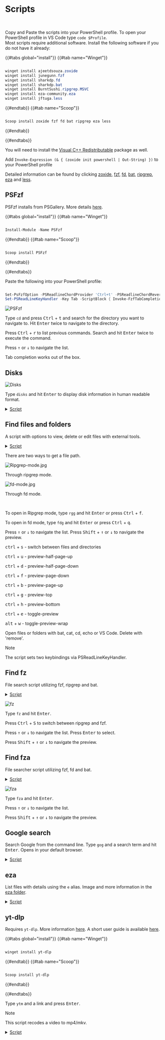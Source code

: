 # Scripts  

<!-- toc -->

<br>  

Copy and Paste the scripts into your PowerShell profile. To open your PowerShell profile in VS Code type `code $Profile`.  
Most scripts require additional software. Install the following software if you do not have it already:

{{#tabs global="install"}}
{{#tab name="Winget"}}

```Powershell

winget install ajeetdsouza.zoxide
winget install junegunn.fzf
winget install sharkdp.fd
winget install sharkdp.bat
winget install BurntSushi.ripgrep.MSVC
winget install eza-community.eza
winget install jftuga.less

```  

{{#endtab}}
{{#tab name="Scoop"}}

```Powershell

Scoop install zoxide fzf fd bat ripgrep eza less

```  

{{#endtab}}

{{#endtabs}}

You will need to install the [Visual C++ Redistributable](https://learn.microsoft.com/en-us/cpp/windows/latest-supported-vc-redist?view=msvc-170) package as well.

Add `Invoke-Expression (& { (zoxide init powershell | Out-String) })` to your PowerShell profile

Detailed information can be found by clicking [zoxide](https://github.com/ajeetdsouza/zoxide), [fzf](https://github.com/junegunn/fzf), [fd](https://github.com/sharkdp/fd), [bat](https://github.com/sharkdp/bat), [ripgrep](https://github.com/BurntSushi/ripgrep), [eza](https://github.com/eza-community/eza) and [less](https://www.greenwoodsoftware.com/less/faq.html).

## PSFzf  

PSFzf installs from PSGallery. More details [here](https://github.com/kelleyma49/PSFzf).  

{{#tabs global="install"}}
{{#tab name="Winget"}}

```Powershell

Install-Module -Name PSFzf

```

{{#endtab}}
{{#tab name="Scoop"}}

```Powershell

Scoop install PSFzf

```  

{{#endtab}}

{{#endtabs}}

Paste the following into your PowerShell profile:  

```Powershell

Set-PsFzfOption -PSReadlineChordProvider 'Ctrl+t' -PSReadlineChordReverseHistory 'Ctrl+r'  
Set-PSReadLineKeyHandler -Key Tab -ScriptBlock { Invoke-FzfTabCompletion }  

```  

![PSFzf](./pics/PSFzf.jpg)  

Type `cd` and press <kbd>Ctrl</kbd> + <kbd>t</kbd> and search for the directory you want to navigate to. Hit <kbd>Enter</kbd> twice to navigate to the directory.  

Press <kbd>Ctrl</kbd> + <kbd>r</kbd> to list previous commands. Search and hit <kbd>Enter</kbd> twice to execute the command.  

Press <kbd>↑</kbd> or <kbd>↓</kbd> to navigate the list.  

Tab completion works out of the box.  

## Disks  

![Disks](./pics/Disks.jpg)

Type `disks` and hit <kbd>Enter</kbd> to display disk information in human readable format.  

<details>  

<summary><u>Script</u></summary>

```Powershell

function disks {

    Get-WmiObject -Class Win32_LogicalDisk | Select-Object -Property DeviceID, VolumeName, @{Label = 'FreeGb'; expression = { ($_.FreeSpace / 1GB).ToString('F2') } }, @{Label = 'TotalGb'; expression = { ($_.Size / 1GB).ToString('F2') } }, @{label = 'Free %'; expression = { [Math]::Round(($_.freespace / $_.size) * 100, 2)}}|Format-Table
    }

```  

</details>  

## Find files and folders  

A script with options to view, delete or edit files with external tools.  

<details>

<summary><u>Script</u></summary>

```Powershell

$env:FZF_DEFAULT_OPTS = @"
--layout=reverse
--cycle
--scroll-off=5
--border
--preview-window=right,60%,border-left
--bind ctrl-u:preview-half-page-up
--bind ctrl-d:preview-half-page-down
--bind ctrl-f:preview-page-down
--bind ctrl-b:preview-page-up
--bind ctrl-g:preview-top
--bind ctrl-h:preview-bottom
--bind alt-w:toggle-preview-wrap
--bind ctrl-e:toggle-preview
"@

    function _fzf_open_path {
        param (
            [Parameter(Mandatory = $true)]
            [string]$input_path
        )
        if ($input_path -match "^.*:\d+:.*$") {
            $input_path = ($input_path -split ":")[0]
        }
        if (-not (Test-Path $input_path)) {
            return
        }
        $cmds = @{
            'bat'    = { bat $input_path }
            'cat'    = { Get-Content $input_path }
            'cd'     = {
                if (Test-Path $input_path -PathType Leaf) {
                    $input_path = Split-Path $input_path -Parent
                }
                Set-Location $input_path
            }
            'remove' = { Remove-Item -Recurse -Force $input_path }
            'echo'   = { Write-Output $input_path }
            'VS Code' = { code $input_path }
        }
        $cmd = $cmds.Keys | fzf --prompt 'Select command> '
        & $cmds[$cmd]
    }

    function _fzf_get_path_using_fd {
        $input_path = fd --type file --follow --exclude .git |
        fzf --prompt 'Files> ' `
            --header-first `
            --header 'CTRL-S: Switch between Files/Directories' `
            --bind 'ctrl-s:transform:if not "%FZF_PROMPT%"=="Files> " (echo ^change-prompt^(Files^> ^)^+^reload^(fd --type file^)) else (echo ^change-prompt^(Directory^> ^)^+^reload^(fd --type directory^))' `
            --preview 'if "%FZF_PROMPT%"=="Files> " (bat --color=always {} --style=plain) else (eza -T --colour=always --icons=always {})'
        return $input_path
    }

    function _fzf_get_path_using_rg {
        $INITIAL_QUERY = "${*:-}"
        $RG_PREFIX = "rg --column --line-number --no-heading --color=always --smart-case"
        $input_path = "" |
        fzf --ansi --disabled --query "$INITIAL_QUERY" `
            --bind "start:reload:$RG_PREFIX {q}" `
            --bind "change:reload:sleep 0.1 & $RG_PREFIX {q} || rem" `
            --bind 'ctrl-s:transform:if not "%FZF_PROMPT%" == "1. ripgrep> " (echo ^rebind^(change^)^+^change-prompt^(1. ripgrep^> ^)^+^disable-search^+^transform-query:echo ^{q^} ^> %TEMP%\rg-fzf-f ^& type %TEMP%\rg-fzf-r) else (echo ^unbind^(change^)^+^change-prompt^(2. fzf^> ^)^+^enable-search^+^transform-query:echo ^{q^} ^> %TEMP%\rg-fzf-r ^& type %TEMP%\rg-fzf-f)' `
            --color 'hl:-1:underline,hl+:-1:underline:reverse' `
            --delimiter ':' `
            --prompt '1. ripgrep> ' `
            --preview-label 'Preview' `
            --header 'CTRL-S: Switch between ripgrep/fzf' `
            --header-first `
            --preview 'bat --color=always {1} --highlight-line {2} --style=plain' `
            --preview-window 'up,60%,border-bottom,+{2}+3/3'
        return $input_path
    }

    function fdg {
        _fzf_open_path $(_fzf_get_path_using_fd)
    }

    function rgg {
        _fzf_open_path $(_fzf_get_path_using_rg)
    }


    # SET KEYBOARD SHORTCUTS TO CALL FUNCTION

    Set-PSReadLineKeyHandler -Key "Ctrl+q" -ScriptBlock {
        [Microsoft.PowerShell.PSConsoleReadLine]::RevertLine()
        [Microsoft.PowerShell.PSConsoleReadLine]::Insert("fdg")
        [Microsoft.PowerShell.PSConsoleReadLine]::AcceptLine()
    }

    Set-PSReadLineKeyHandler -Key "Ctrl+f" -ScriptBlock {
        [Microsoft.PowerShell.PSConsoleReadLine]::RevertLine()
        [Microsoft.PowerShell.PSConsoleReadLine]::Insert("rgg")
        [Microsoft.PowerShell.PSConsoleReadLine]::AcceptLine()
    }

```  

</details>  

There are two ways to get a file path.  

![Ripgrep-mode.jpg](./pics/Ripgrep-mode.jpg)  

Through ripgrep mode.

![fd-mode.jpg](./pics/fd-mode.jpg)

Through fd mode.  

<br>  

To open in Ripgrep mode, type `rgg` and hit <kbd>Enter</kbd> or press <kbd>Ctrl</kbd> + <kbd>f</kbd>.  

To open in fd mode, type `fdg` and hit <kbd>Enter</kbd> or press <kbd>Ctrl</kbd> + <kbd>q</kbd>.  

Press <kbd>↑</kbd> or <kbd>↓</kbd> to navigate the list. Press <kbd>Shift</kbd> + <kbd>↑</kbd> or <kbd>↓</kbd> to navigate the preview.  

<kbd>ctrl</kbd> + <kbd>s</kbd> - switch between files and directories  

<kbd>ctrl</kbd> + <kbd>u</kbd>  -  preview-half-page-up  

<kbd>ctrl</kbd> + <kbd>d</kbd> - preview-half-page-down  

<kbd>ctrl</kbd> + <kbd>f</kbd> - preview-page-down  

<kbd>ctrl</kbd> + <kbd>b</kbd> - preview-page-up  

<kbd>ctrl</kbd> + <kbd>g</kbd> - preview-top  

<kbd>ctrl</kbd> + <kbd>h</kbd> - preview-bottom  

<kbd>ctrl</kbd> + <kbd>e</kbd> - toggle-preview  

<kbd>alt</kbd> + <kbd>w</kbd> - toggle-preview-wrap  

Open files or folders with bat, cat, cd, echo or VS Code. Delete with 'remove'.  

> [!NOTE]
> The script sets two keybindings via PSReadLineKeyHandler.  

## Find fz

File search script utilizing fzf, ripgrep and bat.

<details>  

<summary><u>Script</u></summary>

```Powershell

 function fz {
    
        $INITIAL_QUERY = "${*:-}"
        $RG_PREFIX = "rg --column --line-number --no-heading --color=always --smart-case"
        "" |
        fzf --ansi --disabled --query "$INITIAL_QUERY" `
        --bind "start:reload:$RG_PREFIX {q}" `
        --bind "change:reload:sleep 0.1 & $RG_PREFIX {q} || rem" `
        --bind 'ctrl-s:transform:if not "%FZF_PROMPT%" == "1. ripgrep> " (echo ^rebind^(change^)^+^change-prompt^(1. ripgrep^> ^)^+^disable-search^+^transform-query:echo ^{q^} ^> %TEMP%\rg-fzf-f ^& type %TEMP%\rg-fzf-r) else (echo ^unbind^(change^)^+^change-prompt^(2. fzf^> ^)^+^enable-search^+^transform-query:echo ^{q^} ^> %TEMP%\rg-fzf-r ^& type %TEMP%\rg-fzf-f)' `
        --color 'hl:-1:underline,hl+:-1:underline:reverse' `
        --delimiter ':' `
        --prompt '1. ripgrep> ' `
        --preview-label 'Preview' `
        --header 'CTRL-S: Switch between ripgrep/fzf' `
        --header-first `
        --preview 'bat --color=always {1} --highlight-line {2} --style=plain' `
        --preview-window 'up,60%,border-bottom,+{2}+3/3'
        }

```

</details>

![fz](./pics/fz.jpg)  

Type `fz` and hit <kbd>Enter</kbd>.  

Press <kbd>Ctrl</kbd> + <kbd>S</kbd> to switch between ripgrep and fzf.  

Press <kbd>↑</kbd> or <kbd>↓</kbd> to navigate the list. Press <kbd>Enter</kbd> to select.  

Press <kbd>Shift</kbd> + <kbd>↑</kbd> or <kbd>↓</kbd> to navigate the preview.  

## Find fza  

File searcher script utilizing fzf, fd and bat.  

<details>

<summary><u>Script</u></summary>

```Powershell

function fza { 
    fd --type file --follow --exclude .git |
    fzf --style=full `
        --bind 'focus:transform-header:file --brief {}' `
        --preview 'bat --color=always {} --style=numbers' `
        --preview-window '~3' --reverse `
    
}

```  

</details>

![fza](./pics/fza.jpg)  

Type `fza` and hit <kbd>Enter</kbd>.  

Press <kbd>↑</kbd> or <kbd>↓</kbd> to navigate the list.  

Press <kbd>Shift</kbd> + <kbd>↑</kbd> or <kbd>↓</kbd> to navigate the preview.  

</details>  

## Google search

Search Google from the command line. Type `gog` and a search term and hit <kbd>Enter</kbd>.
Opens in your default browser.

<details>  

<summary><u>Script</u></summary>

```Powershell

Function search-google {
    $query = 'https://www.google.com/search?q='
    $args | ForEach-Object { $query = $query + "$_+" }
    $url = $query.Substring(0, $query.Length - 1)
    Start-Process "$url"
}

Set-Alias gog search-google

```

</details>

## eza

List files with details using the `e` alias. Image and more information in the [eza folder](./eza.md).

<details>

<summary><u>Script</u></summary>

```Powershell

function e {
    eza `
        --long `
        --hyperlink `
        --icons=always `
        --git-repos `
        --git `
        --header `
        --flags `
        --created `
        --time-style long-iso `
        --group-directories-first `
        --context `
        --total-size `
        --all `

}

```

</details>

## yt-dlp

Requires `yt-dlp`. More information [here](https://github.com/yt-dlp/yt-dlp). A short user guide is available [here](./yt-dlp.md).

{{#tabs global="install"}}
{{#tab name="Winget"}}

```Powershell

winget install yt-dlp

```

{{#endtab}}
{{#tab name="Scoop"}}

```Powershell

Scoop install yt-dlp

```  

{{#endtab}}

{{#endtabs}}

Type `ytm` and a link and press <kbd>Enter</kbd>.  

> [!NOTE]
> This script recodes a video to mp4/mkv.

<details>

<summary><u>Script</u></summary>

```Powershell

Function ytm {
    yt-dlp `
        --progress `
        --console-title `
        --video-multistreams `
        --audio-multistreams `
        --format-sort "height:1080,fps" `
        --format "bestvideo+bestaudio/best" `
        --check-formats `
        --merge-output-format "mp4/mkv" `
        --recode-video "mp4/mkv" `
        --embed-thumbnail `
        --embed-metadata `
        --embed-chapters `
        --force-keyframes-at-cuts `
        --sponsorblock-mark "all" `
        --write-auto-subs --sub-lang "en.*" `
        $args
}

```

</details>
